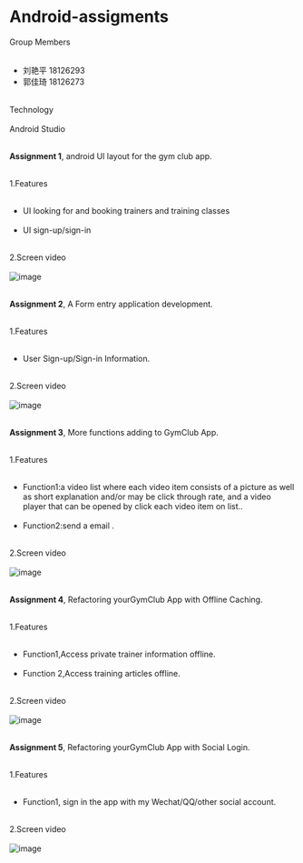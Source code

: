 # Android-assigments


Group Members<br><br>
 * 刘艳平  18126293<br>
 * 郭佳琦  18126273<br><br>

Technology<br><br>
Android Studio<br><br>


**Assignment 1**, android UI layout for the gym club app.<br><br>

1.Features<br><br>
* UI looking for and booking trainers and training classes<br><br>
* UI sign-up/sign-in<br><br>

2.Screen video<br><br>
![image](https://github.com/jiaqiG/Android-assigments/blob/master/screen%20video/assignment1.gif)<br><br>


**Assignment 2**, A Form entry application development.<br><br>

1.Features<br><br>
* User Sign-up/Sign-in Information.<br><br>

2.Screen video<br><br>
![image](https://github.com/jiaqiG/Android-assigments/blob/master/screen%20video/assignment2.gif)<br><br>


**Assignment 3**, More functions adding to GymClub App.<br><br>

1.Features<br><br>
* Function1:a video list where each video item consists of a picture as well as short explanation and/or may be click through rate, and a video player that can be opened by click each video item on list..<br><br>
* Function2:send a email .<br><br>

2.Screen video<br><br>
![image](https://github.com/jiaqiG/Android-assigments/blob/master/Screen/assigment3.gif)<br><br>


**Assignment 4**, Refactoring yourGymClub App with Offline Caching.<br><br>

1.Features<br><br>
* Function1,Access private trainer information offline.<br><br>
* Function 2,Access training articles offline.<br><br>

2.Screen video<br><br>
![image](https://github.com/jiaqiG/Android-assigments/blob/master/screen%20video/assignment-4.gif)<br><br>


**Assignment 5**, Refactoring yourGymClub App with Social Login.<br><br>

1.Features<br><br>
* Function1,  sign in the app with my Wechat/QQ/other social account.<br><br>

2.Screen video<br><br>
![image](https://github.com/jiaqiG/Android-assigments/blob/master/screen%20video/assignment5.gif)<br><br>



